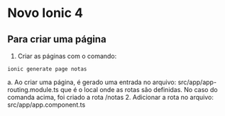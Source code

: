 # Novo Ionic 4
## Para criar uma página
1.	Criar as páginas com o comando: 
```
ionic generate page notas
```
a.	Ao criar uma página, é gerado uma entrada no arquivo: src/app/app-routing.module.ts que é o local onde as rotas são definidas. No caso do comanda acima, foi criado a rota /notas
2.	Adicionar a rota no arquivo: src/app/app.component.ts
